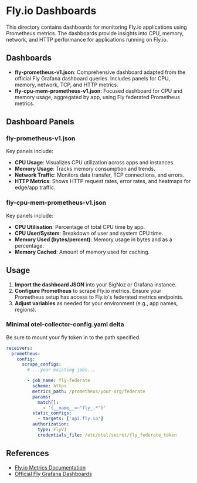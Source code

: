 # Fly.io Dashboards

This directory contains dashboards for monitoring Fly.io applications using Prometheus metrics. The dashboards provide insights into CPU, memory, network, and HTTP performance for applications running on Fly.io.

## Dashboards

- **fly-prometheus-v1.json**: Comprehensive dashboard adapted from the official Fly Grafana dashboard queries. Includes panels for CPU, memory, network, TCP, and HTTP metrics.
- **fly-cpu-mem-prometheus-v1.json**: Focused dashboard for CPU and memory usage, aggregated by app, using Fly federated Prometheus metrics.

## Dashboard Panels

### fly-prometheus-v1.json

Key panels include:

- **CPU Usage**: Visualizes CPU utilization across apps and instances.
- **Memory Usage**: Tracks memory consumption and trends.
- **Network Traffic**: Monitors data transfer, TCP connections, and errors.
- **HTTP Metrics**: Shows HTTP request rates, error rates, and heatmaps for edge/app traffic.

### fly-cpu-mem-prometheus-v1.json

Key panels include:

- **CPU Utilisation**: Percentage of total CPU time by app.
- **CPU User/System**: Breakdown of user and system CPU time.
- **Memory Used (bytes/percent)**: Memory usage in bytes and as a percentage.
- **Memory Cached**: Amount of memory used for caching.

## Usage

1. **Import the dashboard JSON** into your SigNoz or Grafana instance.
2. **Configure Prometheus** to scrape Fly.io metrics. Ensure your Prometheus setup has access to Fly.io's federated metrics endpoints.
3. **Adjust variables** as needed for your environment (e.g., app names, regions).

### Minimal otel-collector-config.yaml delta

Be sure to mount your fly token in to the path specified.

```yaml
receivers:
  prometheus:
    config:
      scrape_configs:
        # ...your existing jobs...

        - job_name: fly-federate
          scheme: https
          metrics_path: /prometheus/your-org/federate
          params:
            match[]:
              - '{__name__=~"fly_.*"}'
          static_configs:
            - targets: ['api.fly.io']
          authorization:
            type: FlyV1
            credentials_file: /etc/otel/secret/fly_federate_token
```

## References

- [Fly.io Metrics Documentation](https://fly.io/docs/reference/metrics/)
- [Official Fly Grafana Dashboards](https://github.com/superfly/grafana-dashboards)

